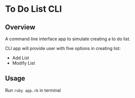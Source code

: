 # To Do List CLI

## Overview
A command line interface app to simulate creating a to do list.

CLI app will provide user with five options in creating list:
- Add List
- Modify List

## Usage
Run `ruby app.rb` in terminal
